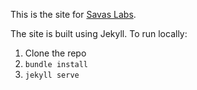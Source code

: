 This is the site for [Savas Labs](http://savaslabs.com).

The site is built using Jekyll. To run locally:

1. Clone the repo
2. `bundle install`
3. `jekyll serve`